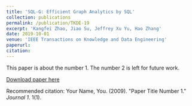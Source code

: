 ```yaml
---
title: 'SQL-G: Efficient Graph Analytics by SQL'
collection: publications
permalink: /publication/TKDE-19
excerpt: 'Kangfei Zhao, Jiao Su, Jeffrey Xu Yu, Hao Zhang'
date: 2019-10-01
venue: 'IEEE Transactions on Knowledge and Data Engineering'
paperurl: 
citation:
---
```

This paper is about the number 1. The number 2 is left for future work.

[Download paper here](http://academicpages.github.io/files/paper1.pdf)

Recommended citation: Your Name, You. (2009). "Paper Title Number 1." <i>Journal 1</i>. 1(1).

